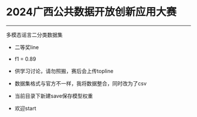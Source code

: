 # 2024广西公共数据开放创新应用大赛
----

多模态谣言二分类数据集

- 二等奖line

- f1 = 0.89

- 供学习讨论，请勿照搬，赛后会上传topline

- 数据集格式与官方不一样，我将数据整合，同时改为了csv

- 当前目录下新建save保存模型权重

- 欢迎start
